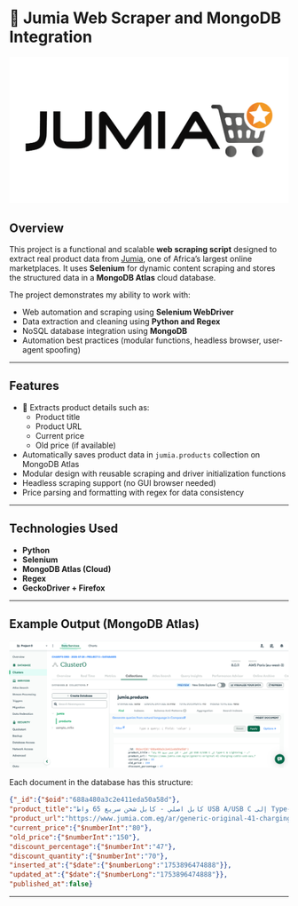 
# 🛒 Jumia Web Scraper and MongoDB Integration

![Jumia Screenshot](jumia.png)

## Overview

This project is a functional and scalable **web scraping script** designed to extract real product data from [Jumia](https://www.jumia.com.eg/ar), one of Africa’s largest online marketplaces. It uses **Selenium** for dynamic content scraping and stores the structured data in a **MongoDB Atlas** cloud database.

The project demonstrates my ability to work with:
- Web automation and scraping using **Selenium WebDriver**
- Data extraction and cleaning using **Python and Regex**
- NoSQL database integration using **MongoDB**
- Automation best practices (modular functions, headless browser, user-agent spoofing)

---

## Features

- 🚀 Extracts product details such as:
  - Product title
  - Product URL
  - Current price
  - Old price (if available)
- Automatically saves product data in `jumia.products` collection on MongoDB Atlas
- Modular design with reusable scraping and driver initialization functions
- Headless scraping support (no GUI browser needed)
- Price parsing and formatting with regex for data consistency

---

## Technologies Used

- **Python**
- **Selenium**
- **MongoDB Atlas (Cloud)**
- **Regex**
- **GeckoDriver + Firefox**

---

## Example Output (MongoDB Atlas)

![Database Screenshot](assets/mongo.png)

Each document in the database has this structure:

```json
{"_id":{"$oid":"688a480a3c2e411eda50a58d"},
"product_title":"كابل اصلي - كابل شحن سريع 65 واط USB A/USB C إلى Type-C & Lightning - SS272- كابل شحن جودة عالية 4*1 - كابل شحن ايفون - كابل شحن تايب سى - كابل شحن نينجا",
"product_url":"https://www.jumia.com.eg/ar/generic-original-41-charging-cable-usb-ausb-c-to-type-c-lightning-65w-fast-turbo-charging-cable-130124149.html",
"current_price":{"$numberInt":"80"},
"old_price":{"$numberInt":"150"},
"discount_percentage":{"$numberInt":"47"},
"discount_quantity":{"$numberInt":"70"},
"inserted_at":{"$date":{"$numberLong":"1753896474888"}},
"updated_at":{"$date":{"$numberLong":"1753896474888"}},
"published_at":false}
````

---
